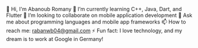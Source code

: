 👋 Hi, I'm Abanoub Romany
🌱 I’m currently learning C++, Java, Dart, and Flutter
👯 I’m looking to collaborate on mobile application development
💬 Ask me about programming languages and mobile app frameworks
📫 How to reach me: rabanwb04@gmail.com
⚡ Fun fact: I love technology, and my dream is to work at Google in Germany!

<!---
Abanob-romany/Abanob-romany is a ✨ special ✨ repository because its `README.md` (this file) appears on your GitHub profile.
You can click the Preview link to take a look at your changes.
--->
